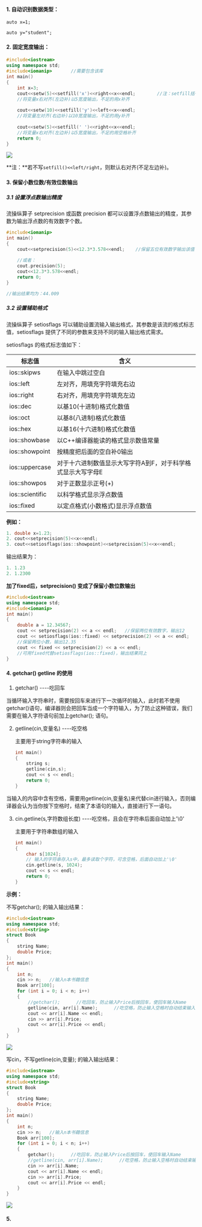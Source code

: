 #### 1. 自动识别数据类型：

`auto x=1;		`

`auto y="student";`

#### 2. 固定宽度输出：

```c++
#include<iostream>
using namespace std;
#include<iomanip>      	//需要包含该库
int main()
{
    int x=3;
    cout<<setw(5)<<setfill('x')<<right<<x<<endl;		//注：setfill括号内只能用' '，不可用"
    //将变量x右对齐(左边补)以5宽度输出，不足的用x补齐
   
    cout<<setw(10)<<setfill('y')<<left<<x<<endl;
    //将变量左对齐(右边补)以10宽度输出，不足的用y补齐
    
    cout<<setw(5)<<setfill(' ')<<right<<x<<endl;
    //将变量x右对齐(左边补)以5宽度输出，不足的用空格补齐
    return 0;
}
```

![](D:\Snipaste截图\Snipaste_2021-09-16_15-57-25.png)

**注：**若不写`setfill()<<left/right`，则默认右对齐(不足左边补)。

#### 3. 保留小数位数/有效位数输出

##### 3.1 设置浮点数输出精度

流操纵算子 setprecision 或函数 precision 都可以设置浮点数输出的精度，其参数为输出浮点数的有效数字个数。

```c++
#include<iomanip>
int main()
{
    cout<<setprecision(5)<<12.3*3.578<<endl;	//保留五位有效数字输出该值
    
    //或者：
    cout.precision(5);
    cout<<12.3*3.578<<endl;
    return 0;
}

//输出结果均为：44.009
```

##### 3.2 设置辅助格式

流操纵算子 setiosflags 可以辅助设置流输入输出格式，其参数是该流的格式标志值，setiosflags 提供了不同的参数来支持不同的输入输出格式需求。

setiosflags 的格式标志值如下：

| 标志值          | 含义                                                        |
| --------------- | ----------------------------------------------------------- |
| ios::skipws     | 在输入中跳过空白                                            |
| ios::left       | 左对齐，用填充字符填充右边                                  |
| ios::right      | 右对齐，用填充字符填充左边                                  |
| ios::dec        | 以基10(十进制)格式化数值                                    |
| ios::oct        | 以基8(八进制)格式化数值                                     |
| ios::hex        | 以基16(十六进制)格式化数值                                  |
| ios::showbase   | 以C++编译器能读的格式显示数值常量                           |
| ios::showpoint  | 按精度把后面的空白补0输出                                   |
| ios::uppercase  | 对于十六进制数值显示大写字符A到F，对于科学格式显示大写字母E |
| ios::showpos    | 对于正数显示正号(+)                                         |
| ios::scientific | 以科学格式显示浮点数值                                      |
| ios::fixed      | 以定点格式(小数格式)显示浮点数值                            |

**例如：**

```c++
1. double x=1.23;
2. cout<<setprecision(5)<<x<<endl;
3. cout<<setiosflags(ios::showpoint)<<setprecision(5)<<x<<endl;	
```

输出结果为：

```c++
1. 1.23
2. 1.2300
```



**加了fixed后，setprecision() 变成了保留小数位数输出**

```c++
#include<iostream>
using namespace std;
#include<iomanip>
int main()
{
	double a = 12.34567;
	cout << setprecision(2) << a << endl;   //保留两位有效数字，输出12
	cout << setiosflags(ios::fixed) << setprecision(2) << a << endl;
    //保留两位小数，输出12.35
	cout << fixed << setprecision(2) << a << endl;  
    //可用fixed代替setiosflags(ios::fixed)，输出结果同上
}
```



#### 4. getchar()  getline 的使用

1. getchar()		----吃回车

当循环输入字符串时，需要按回车来进行下一次循环的输入，此时若不使用getchar()语句，编译器则会把回车当成一个字符输入，为了防止这种错误，我们需要在输入字符语句前加上getchar(); 语句。

2. getline(cin,变量名)     ----吃空格

   主要用于string字符串的输入

   ```c++
   int main()
   {
       string s;    
       getline(cin,s);
       cout << s << endl; 
       return 0;
   }
   ```

   

当输入的内容中含有空格，需要用getline(cin,变量名)来代替cin进行输入，否则编译器会认为当你按下空格时，结束了本语句的输入，直接进行下一语句。

3. cin.getline(s,字符数组长度)     ----吃空格，且会在字符串后面自动加上'\0'

   主要用于字符串数组的输入

   ```c++
   int main()
   {
       char s[1024];    
       // 输入的字符串存入s中，最多读取个字符，可含空格，后面自动加上'\0'
       cin.getline(s, 1024);
       cout << s << endl; 
       return 0;
   }
   ```

   

**示例：**

不写getchar(); 的输入输出结果：

```c++
#include<iostream>
using namespace std;
#include<string>
struct Book
{
    string Name;
    double Price;
};
int main()
{
    int n;
    cin >> n;   //输入n本书籍信息
    Book arr[100];
    for (int i = 0; i < n; i++)
    {
        //getchar();      //吃回车，防止输入Price后按回车，使回车输入Name
        getline(cin, arr[i].Name);      //吃空格，防止输入空格时自动结束输入
        cout << arr[i].Name << endl;
        cin >> arr[i].Price;
        cout << arr[i].Price << endl;
    }
}
```

![](D:\Snipaste截图\Snipaste_2021-10-27_20-20-37.png)



写cin，不写getline(cin,变量); 的输入输出结果：

```c++
#include<iostream>
using namespace std;
#include<string>
struct Book
{
    string Name;
    double Price;
};
int main()
{
    int n;
    cin >> n;   //输入n本书籍信息
    Book arr[100];
    for (int i = 0; i < n; i++)
    {
        getchar();      //吃回车，防止输入Price后按回车，使回车输入Name
        //getline(cin, arr[i].Name);      //吃空格，防止输入空格时自动结束输入
        cin >> arr[i].Name;
        cout << arr[i].Name << endl;
        cin >> arr[i].Price;
        cout << arr[i].Price << endl;
    }
}
```

![](D:\Snipaste截图\Snipaste_2021-10-27_20-26-38.png)



#### 5. 

